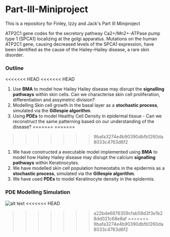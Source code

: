 # Part-III-Miniproject
This is a repository for Finley, Izzy and Jack's Part III Miniproject

ATP2C1 gene codes for the secretory pathway Ca2+/Mn2+-ATPase pump type 1 (SPCA1) localizing at the golgi apparatus. Mutations on the human ATP2C1 gene, causing decreased levels of the SPCA1 expression, have been identified as the cause of the Hailey–Hailey disease, a rare skin disorder.

### Outline 

<<<<<<< HEAD
<<<<<<< HEAD
1. Use **BMA** to model how Hailey Hailey disease may disrupt the **signalling pathways** within skin cells. Can we characterise skin cell proliferation, differentiation and assymetric division?
2. Modelling Skin cell growth in the basal layer as a **stochastic process**, simulated via the **Gillespie algorithm**.
3. Using **PDEs** to model Healthy Cell Density in epidermal tissue - Can we reconstruct the same patterning based on our understanding of the disease?
=======
=======
>>>>>>> 9bafa3274e4b90390dbfb1260da8033c4763d6f2
1. We have constructed a executable model implemented using **BMA** to model how Hailey Hailey disease may disrupt the calcium **signalling pathways** within Keratinocytes.
2. We have modelled skin cell population homeostatis in the epidermis as a **stochastic process**, simulated via the **Gillespie algorithm**.
3. We have used **PDEs** to model Keratinocyte density in the epidermis.

### PDE Modelling Simulation 
![alt text](https://github.com/jbr819/Part-III-Miniproject/blob/main/PDE-model/PDE_sim_with_histology.gif)
<<<<<<< HEAD
>>>>>>> a22bde6876359cfab58d3f3e1b28dd021c68e8af
=======
>>>>>>> 9bafa3274e4b90390dbfb1260da8033c4763d6f2
